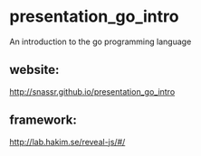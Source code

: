 # presentation_go_intro
An introduction to the go programming language
## website: 
http://snassr.github.io/presentation_go_intro
## framework: 
http://lab.hakim.se/reveal-js/#/
